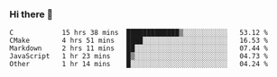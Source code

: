 ### Hi there 👋

<!--
**WShiBin/WShiBin** is a ✨ _special_ ✨ repository because its `README.md` (this file) appears on your GitHub profile.

Here are some ideas to get you started:

- 🔭 I’m currently working on ...
- 🌱 I’m currently learning ...
- 👯 I’m looking to collaborate on ...
- 🤔 I’m looking for help with ...
- 💬 Ask me about ...
- 📫 How to reach me: ...
- 😄 Pronouns: ...
- ⚡ Fun fact: ...
-->

<!--START_SECTION:waka-->
```text
C            15 hrs 38 mins  █████████████▒░░░░░░░░░░░   53.12 % 
CMake        4 hrs 51 mins   ████░░░░░░░░░░░░░░░░░░░░░   16.53 % 
Markdown     2 hrs 11 mins   ██░░░░░░░░░░░░░░░░░░░░░░░   07.44 % 
JavaScript   1 hr 23 mins    █▒░░░░░░░░░░░░░░░░░░░░░░░   04.73 % 
Other        1 hr 14 mins    █░░░░░░░░░░░░░░░░░░░░░░░░   04.24 % 
```
<!--END_SECTION:waka-->
